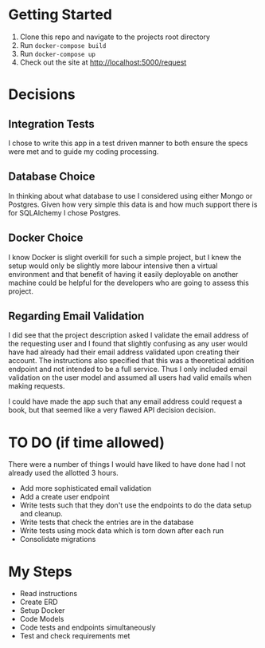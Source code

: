 # Getting Started

1.  Clone this repo and navigate to the projects root directory 
2.  Run `docker-compose build`
3.  Run `docker-compose up`
4.  Check out the site at [http://localhost:5000/request](http://localhost:5000/request)

# Decisions

## Integration Tests

I chose to write this app in a test driven manner to both ensure the specs were met and to guide my coding processing.

## Database Choice

In thinking about what database to use I considered using either Mongo or Postgres. Given how very simple this data is and how much support there is for SQLAlchemy I chose Postgres.

## Docker Choice

I know Docker is slight overkill for such a simple project, but I knew the setup would only be slightly more labour intensive then a virtual environment and that benefit of having it easily deployable on another machine could be helpful for the developers who are going to assess this project.

## Regarding Email Validation

I did see that the project description asked I validate the email address of the requesting user and I found that slightly confusing as any user would have had already had their email address validated upon creating their account. The instructions also specified that this was a theoretical addition endpoint and not intended to be a full service. Thus I only included email validation on the user model and assumed all users had valid emails when making requests.

I could have made the app such that any email address could request a book, but that seemed like a very flawed API decision decision.

# TO DO (if time allowed)

There were a number of things I would have liked to have done had I not already used the allotted 3 hours.

- Add more sophisticated email validation
- Add a create user endpoint
- Write tests such that they don't use the endpoints to do the data setup and cleanup. 
- Write tests that check the entries are in the database
- Write tests using mock data which is torn down after each run
- Consolidate migrations

# My Steps

- Read instructions
- Create ERD
- Setup Docker
- Code Models
- Code tests and endpoints simultaneously
- Test and check requirements met
